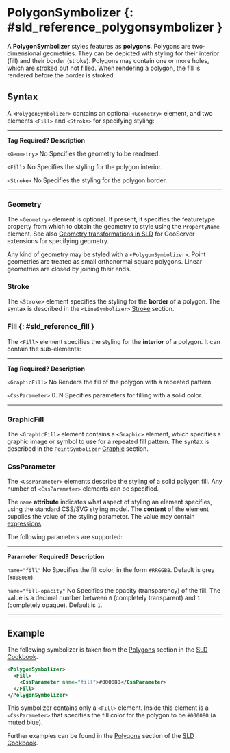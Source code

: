 # PolygonSymbolizer {: #sld_reference_polygonsymbolizer }

A **PolygonSymbolizer** styles features as **polygons**. Polygons are two-dimensional geometries. They can be depicted with styling for their interior (fill) and their border (stroke). Polygons may contain one or more holes, which are stroked but not filled. When rendering a polygon, the fill is rendered before the border is stroked.

## Syntax

A `<PolygonSymbolizer>` contains an optional `<Geometry>` element, and two elements `<Fill>` and `<Stroke>` for specifying styling:

  -------------- --------------- -------------------------------------------------
  **Tag**        **Required?**   **Description**

  `<Geometry>`   No              Specifies the geometry to be rendered.

  `<Fill>`       No              Specifies the styling for the polygon interior.

  `<Stroke>`     No              Specifies the styling for the polygon border.
  -------------- --------------- -------------------------------------------------

### Geometry

The `<Geometry>` element is optional. If present, it specifies the featuretype property from which to obtain the geometry to style using the `PropertyName` element. See also [Geometry transformations in SLD](../extensions/geometry-transformations.md) for GeoServer extensions for specifying geometry.

Any kind of geometry may be styled with a `<PolygonSymbolizer>`. Point geometries are treated as small orthonormal square polygons. Linear geometries are closed by joining their ends.

### Stroke

The `<Stroke>` element specifies the styling for the **border** of a polygon. The syntax is described in the `<LineSymbolizer>` [Stroke](linesymbolizer.md#sld_reference_stroke) section.

### Fill {: #sld_reference_fill }

The `<Fill>` element specifies the styling for the **interior** of a polygon. It can contain the sub-elements:

  ------------------ --------------- ----------------------------------------------------------
  **Tag**            **Required?**   **Description**

  `<GraphicFill>`    No              Renders the fill of the polygon with a repeated pattern.

  `<CssParameter>`   0..N            Specifies parameters for filling with a solid color.
  ------------------ --------------- ----------------------------------------------------------

### GraphicFill

The `<GraphicFill>` element contains a `<Graphic>` element, which specifies a graphic image or symbol to use for a repeated fill pattern. The syntax is described in the `PointSymbolizer` [Graphic](pointsymbolizer.md#sld_reference_graphic) section.

### CssParameter

The `<CssParameter>` elements describe the styling of a solid polygon fill. Any number of `<CssParameter>` elements can be specified.

The `name` **attribute** indicates what aspect of styling an element specifies, using the standard CSS/SVG styling model. The **content** of the element supplies the value of the styling parameter. The value may contain [expressions](pointsymbolizer.md#sld_reference_parameter_expressions).

The following parameters are supported:

  ----------------------- --------------- -------------------------------------------------------------------------------------------------------------------------------------------------------------------
  **Parameter**           **Required?**   **Description**

  `name="fill"`           No              Specifies the fill color, in the form `#RRGGBB`. Default is grey (`#808080`).

  `name="fill-opacity"`   No              Specifies the opacity (transparency) of the fill. The value is a decimal number between `0` (completely transparent) and `1` (completely opaque). Default is `1`.
  ----------------------- --------------- -------------------------------------------------------------------------------------------------------------------------------------------------------------------

## Example

The following symbolizer is taken from the [Polygons](../cookbook/polygons.md) section in the [SLD Cookbook](../cookbook/index.md).

``` {.xml linenos=""}
<PolygonSymbolizer>
  <Fill>
    <CssParameter name="fill">#000080</CssParameter>
  </Fill>
</PolygonSymbolizer>
```

This symbolizer contains only a `<Fill>` element. Inside this element is a `<CssParameter>` that specifies the fill color for the polygon to be `#000080` (a muted blue).

Further examples can be found in the [Polygons](../cookbook/polygons.md) section of the [SLD Cookbook](../cookbook/index.md).
